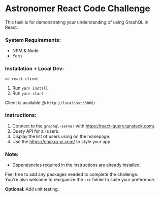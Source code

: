 # Astronomer React Code Challenge

This task is for demonstrating your understanding of using GraphQL in React.

### System Requirements:

- NPM & Node
- Yarn

### Installation + Local Dev:

`cd react-client`

1. Run `yarn install`
2. Run `yarn start`

Client is available @ `http://localhost:3000/`

### Instructions:

1. Connect to the `graphql-server` with https://react-query.tanstack.com/.
2. Query API for all users.
3. Display the list of users using on the homepage.
4. Use the https://chakra-ui.com/ to style your app.  

### Note:
- Dependencies required in the instructions are already installed.

Feel free to add any packages needed to complete the challenge. <br/>
You're also welcome to reorganize the `src` folder to suite your preference.

**Optional:** Add unit testing.
